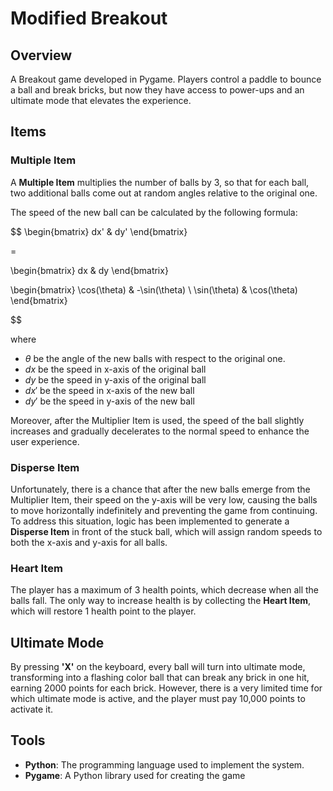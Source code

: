 # Modified Breakout

## Overview

A Breakout game developed in Pygame. Players control a paddle to bounce a ball and break bricks, but now they have access to power-ups and an ultimate mode that elevates the experience.

## Items

### Multiple Item

A **Multiple Item** multiplies the number of balls by 3, so that for each ball, two additional balls come out at random angles relative to the original one.

The speed of the new ball can be calculated by the following formula:

$$
\begin{bmatrix}
dx' & dy'
\end{bmatrix}

=

\begin{bmatrix}
dx & dy
\end{bmatrix}

\begin{bmatrix}
\cos(\theta) & -\sin(\theta) \\
\sin(\theta) & \cos(\theta)
\end{bmatrix}


$$

where

- $\theta$ be the angle of the new balls with respect to the original one.
- $dx$ be the speed in x-axis of the original ball
- $dy$ be the speed in y-axis of the original ball
- $dx'$ be the speed in x-axis of the new ball
- $dy'$ be the speed in y-axis of the new ball

Moreover, after the Multiplier Item is used, the speed of the ball slightly increases and gradually decelerates to the normal speed to enhance the user experience.

### Disperse Item

Unfortunately, there is a chance that after the new balls emerge from the Multiplier Item, their speed on the y-axis will be very low, causing the balls to move horizontally indefinitely and preventing the game from continuing. To address this situation, logic has been implemented to generate a **Disperse Item** in front of the stuck ball, which will assign random speeds to both the x-axis and y-axis for all balls.

### Heart Item

The player has a maximum of 3 health points, which decrease when all the balls fall. The only way to increase health is by collecting the **Heart Item**, which will restore 1 health point to the player.

## Ultimate Mode

By pressing **'X'** on the keyboard, every ball will turn into ultimate mode, transforming into a flashing color ball that can break any brick in one hit, earning 2000 points for each brick. However, there is a very limited time for which ultimate mode is active, and the player must pay 10,000 points to activate it.

## Tools

- **Python**: The programming language used to implement the system.
- **Pygame**: A Python library used for creating the game
